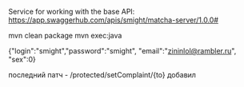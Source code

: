 Service for working with the base
API: https://app.swaggerhub.com/apis/smight/matcha-server/1.0.0#

mvn clean package
mvn exec:java

{"login":"smight","password":"smight", "email":"zininlol@rambler.ru", "sex":0}

последний патч -
/protected/setComplaint/{to}
добавил 
